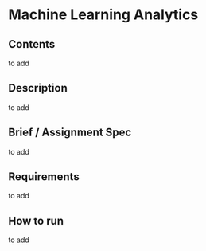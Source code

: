 # Machine Learning Analytics

## Contents

to add

## Description

to add

## Brief / Assignment Spec

to add

## Requirements

to add

## How to run

to add

